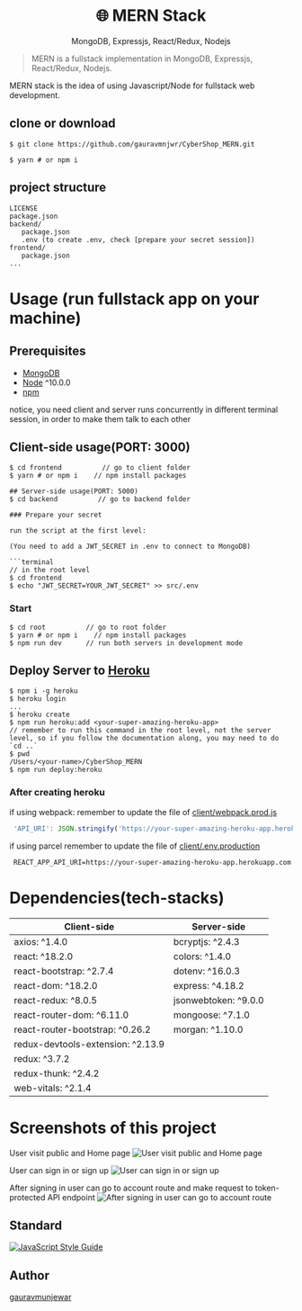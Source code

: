 <h1 align="center">
🌐 MERN Stack
</h1>
<p align="center">
MongoDB, Expressjs, React/Redux, Nodejs
</p>


> MERN is a fullstack implementation in MongoDB, Expressjs, React/Redux, Nodejs.

MERN stack is the idea of using Javascript/Node for fullstack web development.

## clone or download
```terminal
$ git clone https://github.com/gauravmnjwr/CyberShop_MERN.git

$ yarn # or npm i
```

## project structure
```terminal
LICENSE
package.json
backend/
   package.json
   .env (to create .env, check [prepare your secret session])
frontend/
   package.json
...
```

# Usage (run fullstack app on your machine)

## Prerequisites
- [MongoDB](https://gist.github.com/nrollr/9f523ae17ecdbb50311980503409aeb3)
- [Node](https://nodejs.org/en/download/) ^10.0.0
- [npm](https://nodejs.org/en/download/package-manager/)

notice, you need client and server runs concurrently in different terminal session, in order to make them talk to each other

## Client-side usage(PORT: 3000)
```terminal
$ cd frontend          // go to client folder
$ yarn # or npm i    // npm install packages

## Server-side usage(PORT: 5000)
$ cd backend          // go to backend folder

### Prepare your secret

run the script at the first level:

(You need to add a JWT_SECRET in .env to connect to MongoDB)

```terminal
// in the root level
$ cd frontend
$ echo "JWT_SECRET=YOUR_JWT_SECRET" >> src/.env
```

### Start

```terminal
$ cd root          // go to root folder
$ yarn # or npm i    // npm install packages
$ npm run dev      // run both servers in development mode
```

## Deploy Server to [Heroku](https://dashboard.heroku.com/)
```terminal
$ npm i -g heroku
$ heroku login
...
$ heroku create
$ npm run heroku:add <your-super-amazing-heroku-app>
// remember to run this command in the root level, not the server level, so if you follow the documentation along, you may need to do `cd ..`
$ pwd
/Users/<your-name>/CyberShop_MERN
$ npm run deploy:heroku
```

### After creating heroku

if using webpack:
remember to update the file of [client/webpack.prod.js](https://github.com/amazingandyyy/mern/blob/master/client/webpack.prod.js)
```javascript
 'API_URI': JSON.stringify('https://your-super-amazing-heroku-app.herokuapp.com')
```
if using parcel
remember to update the file of [client/.env.production](https://github.com/amazingandyyy/mern/blob/master/client/.env.production.js)
```
 REACT_APP_API_URI=https://your-super-amazing-heroku-app.herokuapp.com
```
# Dependencies(tech-stacks)
Client-side | Server-side
--- | ---
axios: ^1.4.0| bcryptjs: ^2.4.3
react: ^18.2.0 | colors: ^1.4.0
react-bootstrap: ^2.7.4 | dotenv: ^16.0.3
react-dom: ^18.2.0 | express: ^4.18.2
react-redux: ^8.0.5 | jsonwebtoken: ^9.0.0
react-router-dom: ^6.11.0 | mongoose: ^7.1.0
react-router-bootstrap: ^0.26.2 | morgan: ^1.10.0
redux-devtools-extension: ^2.13.9 |
redux: ^3.7.2 | 
redux-thunk: ^2.4.2 |
web-vitals: ^2.1.4 |

# Screenshots of this project

User visit public and Home page
![User visit public and Home page](https://imgur.com/a/Lap46SW)

User can sign in or sign up
![User can sign in or sign up](https://imgur.com/a/YXUQJZf)

After signing in user can go to account route and make request to token-protected API endpoint
![After signing in user can go to account route](https://imgur.com/a/mWB63Pw)

## Standard

[![JavaScript Style Guide](https://cdn.rawgit.com/standard/standard/master/badge.svg)](https://github.com/standard/standard)


## Author
[gauravmunjewar](https://www.linkedin.com/in/gaurav-munjewar)
